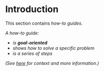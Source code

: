 # Introduction

This section contains _how-to guides_.

_A how-to guide:_

- _is **goal-oriented**_
- _shows how to solve a specific problem_
- _is a series of steps_

_(See [here](https://www.divio.com/blog/documentation/) for context and more information.)_

